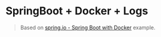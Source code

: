 # SpringBoot + Docker + Logs

> Based on [spring.io - Spring Boot with Docker](https://spring.io/guides/gs/spring-boot-docker/#initial) example.